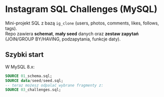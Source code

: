 # Instagram SQL Challenges (MySQL)

Mini-projekt SQL z bazą `ig_clone` (users, photos, comments, likes, follows, tags).  
Repo zawiera **schemat**, **mały seed** danych oraz **zestaw zapytań** (JOIN/GROUP BY/HAVING, podzapytania, funkcje daty).

## Szybki start
W MySQL 8.x:
```sql
SOURCE 01_schema.sql;
SOURCE data/seed/seed.sql;
-- teraz możesz odpalać wybrane fragmenty z:
SOURCE 03_challenges.sql;
